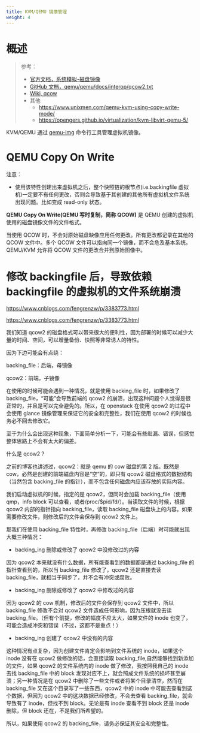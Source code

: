```yaml
---
title: KVM/QEMU 镜像管理
weight: 4
---
```


# 概述

> 参考：
>
> - [官方文档，系统模拟-磁盘镜像](https://qemu-project.gitlab.io/qemu/system/images.html)
> - [GitHub 文档，qemu/qemu/docs/interop/qcow2.txt](https://github.com/qemu/qemu/blob/master/docs/interop/qcow2.txt)
> - [Wiki, qcow](https://en.wikipedia.org/wiki/Qcow)
> - 其他
>   - <https://www.unixmen.com/qemu-kvm-using-copy-write-mode/>
>   - <https://opengers.github.io/virtualization/kvm-libvirt-qemu-5/>

KVM/QEMU 通过 [qemu-img](/docs/10.云原生/Virtualization%20implementation/KVM_QEMU/KVM_QEMU%20命令行工具/qemu-img.md) 命令行工具管理虚拟机镜像。

# QEMU Copy On Write

注意：

- 使用该特性创建出来虚拟机之后，整个快照链的根节点(i.e.backingfile 虚拟机)一定要不有任何更改，否则会导致基于其创建的其他所有虚拟机文件系统出现问题。比如变成 read-only 状态。

**QEMU Copy On Write(QEMU 写时复制，简称 QCOW)** 是 QEMU 创建的虚拟机使用的磁盘镜像文件的文件格式。

当使用 QCOW 时，不会对原始磁盘映像应用任何更改。所有更改都记录在其他的 QCOW 文件中。多个 QCOW 文件可以指向同一个镜像，而不会危及基本系统。QEMU/KVM 允许将 QCOW 文件的更改合并到原始图像中。

# 修改 backingfile 后，导致依赖 backingfile 的虚拟机的文件系统崩溃

https://www.cnblogs.com/fengrenzw/p/3383773.html

<https://www.cnblogs.com/fengrenzw/p/3383773.html>

我们知道 qcow2 的磁盘格式可以带来很大的便利性，因为部署的时候可以减少大量的时间、空间，可以增量备份、快照等非常诱人的特性。

因为下边可能会有点绕：

backing_file：后端，母镜像

qcow2：前端，子镜像

在使用的时候可能会遇到一种情况，就是使用 backing_file 时，如果修改了 backing_file，“可能”会导致前端的 qcow2 的崩溃，出现这种问题个人觉得是很正常的，并且是可以完全避免的。所以，在 openstack 在使用 qcow2 的过程中会使用 glance 镜像管理来保证它的安全和完整性，我们在使用 qcow2 的时候也务必不回去修改它。

至于为什么会出现这种现象，下面简单分析一下，可能会有些纰漏、错误，但感觉整体思路上不会有太大的偏差。

什么是 qcow2？

之前的博客也讲述过，qcow2：就是 qemu 的 cow 磁盘的第 2 版。既然是 cow，必然是创建的前端磁盘内容是“空”的，即只有 qcow2 磁盘格式的数据结构（当然包含 backing_file 的指针），而不包含任何磁盘内应该存放的实际内容。

我们启动虚拟机的时候，指定的是 qcow2，但同时会加载 backing_file（使用 qmp，info block 可以查看，或者/proc/$pid/fd/）。当读取文件的时候，根据 qcow2 内部的指针指向 backing_file，读取 backing_file 磁盘块上的内容。如果需要修改文件，则修改后的文件会保存到 qcow2 文件上。

那我们在使用 backing_file 特性时，再修改 backing_file（后端）时可能就出现大概三种情况：

- backing_ing 删除或修改了 qcow2 中没修改过的内容

因为 qcow2 本来就没有什么数据，所有能查看到的数据都是通过 backing_file 的指针查看到的，所以当 backing_file 修改了，qcow2 还是直接去读 backing_file，就相当于同步了，并不会有冲突或腐败。

- backing_ing 删除或修改了 qcow2 中修改过的内容

因为 qcow2 的 cow 机制，修改后的文件会保存到 qcow2 文件中，所以 backing_file 修改不会对 qcow2 文件造成任何影响，因为压根就没去读 backing_file。（但有个前提，修改的幅度不应太大，如果文件的 inode 也变了，可能会造成冲突和错误（不过，这都不是重点！）

- backing_ing 创建了 qcow2 中没有的内容

这种情况有点复杂，因为创建文件肯定会影响到文件系统的 inode，如果这个 inode 没有在 qcow2 做修改的话，会直接读取 backing_file,自然能够找到新添加的文件，如果 qcow2 的文件系统内的 inode 做了修改，我按照我自己的 inode 去找 backing_file 中的 block 发现对应不上，就会照成文件系统的损坏甚至崩溃；另一种情况是在 qcow2 中删除了一些文件或者将某个目录清空，然而在 backing_file 又在这个目录写了一些东西，qcow2 中的 inode 中可能去查看到这个数据，但因为 qcow2 中的这块数据已经修改，不会去查看 backing_file，就会导致有了 inode，但找不到 block。无论是有 inode 查看不到 block 还是 inode 删除，但 block 还在，不是我们所希望的。

所以，如果使用 qcow2 的 backing_file，请务必保证其安全和完整性。
